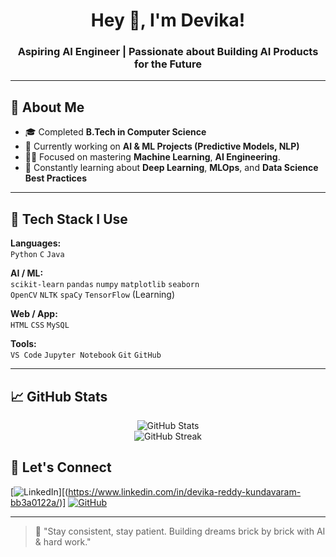 <h1 align="center">Hey 👋, I'm Devika!</h1>
<h3 align="center">Aspiring AI Engineer | Passionate about Building AI Products for the Future</h3>

---

## 🚀 About Me
- 🎓 Completed **B.Tech in Computer Science**
- 🔭 Currently working on **AI & ML Projects (Predictive Models, NLP)**
- 🧑‍💻 Focused on mastering **Machine Learning**, **AI Engineering**.
- 🌱 Constantly learning about **Deep Learning**, **MLOps**, and **Data Science Best Practices**

---

## 💼 Tech Stack I Use
**Languages:**  
`Python` `C`  `Java`  

**AI / ML:**  
`scikit-learn` `pandas` `numpy` `matplotlib` `seaborn`  
`OpenCV` `NLTK` `spaCy` `TensorFlow` (Learning)

**Web / App:**  
`HTML` `CSS` 
`MySQL` 

**Tools:**  
`VS Code` `Jupyter Notebook` `Git` `GitHub` 

---

## 📈 GitHub Stats
<p align="center">
<img src="https://github-readme-stats.vercel.app/api?username=yourusername&show_icons=true&theme=tokyonight" alt="GitHub Stats" />
<br/>
<img src="https://github-readme-streak-stats.herokuapp.com/?user=yourusername&theme=tokyonight" alt="GitHub Streak" />
</p>



## 🔗 Let's Connect
[![LinkedIn](https://img.shields.io/badge/-LinkedIn-blue?style=flat&logo=linkedin&logoColor=white)][(https://www.linkedin.com/in/devika-reddy-kundavaram-bb3a0122a/)]
[![GitHub](https://img.shields.io/badge/-GitHub-black?style=flat&logo=github&logoColor=white)](https://github.com/DevikaReddyKundavaram)

---

> 🌟 "Stay consistent, stay patient. Building dreams brick by brick with AI & hard work."  
